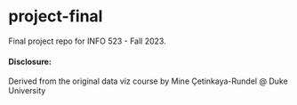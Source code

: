 # project-final

Final project repo for INFO 523 - Fall 2023.

#### Disclosure:
Derived from the original data viz course by Mine Çetinkaya-Rundel @ Duke University

